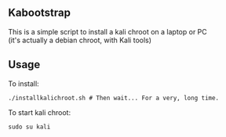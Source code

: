 ## Kabootstrap
This is a simple script to install a kali chroot on a laptop or PC  
(it's actually a debian chroot, with Kali tools)  

## Usage
To install:
```
./installkalichroot.sh # Then wait... For a very, long time.
```
To start kali chroot:
```
sudo su kali
```
